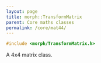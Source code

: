 ```yaml
---
layout: page
title: morph::TransformMatrix
parent: Core maths classes
permalink: /core/mat44/
---
```

```c++
#include <morph/TransformMatrix.h>
```

A 4x4 matrix class.
